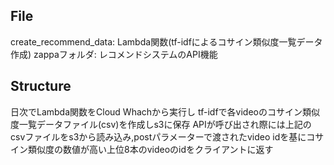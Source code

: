 ## File

create_recommend_data: Lambda関数(tf-idfによるコサイン類似度一覧データ作成)
zappaフォルダ: レコメンドシステムのAPI機能

## Structure

日次でLambda関数をCloud Whachから実行し tf-idfで各videoのコサイン類似度一覧データファイル(csv)を作成しs3に保存
APIが呼び出され際には上記のcsvファイルをs3から読み込み,postパラメーターで渡されたvideo idを基にコサイン類似度の数値が高い上位8本のvideoのidをクライアントに返す
